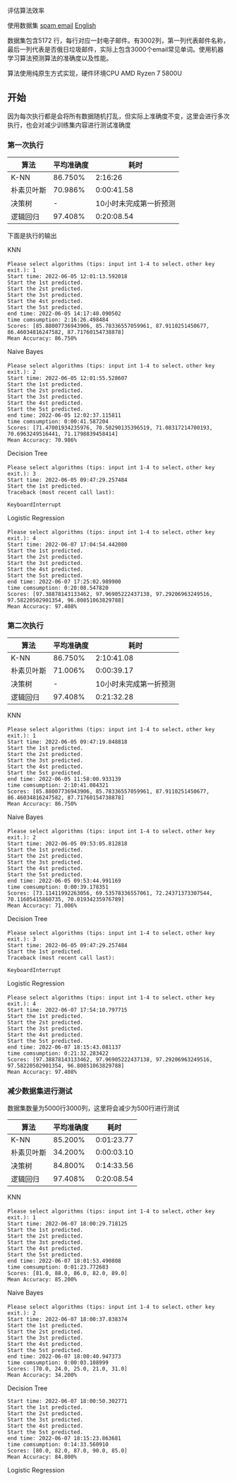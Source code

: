 评估算法效率

使用数据集 [spam email](https://www.kaggle.com/code/balaka18/email-spam-classification/data)  [English](./README_ENGLISH.md)

数据集包含5172 行，每行对应一封电子邮件。有3002列，第一列代表邮件名称，最后一列代表是否俄日垃圾邮件，实际上包含3000个email常见单词。使用机器学习算法预测算法的准确度以及性能。

算法使用纯原生方式实现，硬件环境CPU AMD Ryzen 7 5800U

## 开始

因为每次执行都是会将所有数据随机打乱，但实际上准确度不变，这里会进行多次执行，也会对减少训练集内容进行测试准确度

### 第一次执行

| 算法       | 平均准确度 | 耗时                   |
| ---------- | ---------- | ---------------------- |
| K-NN       | 86.750%    | 2:16:26                |
| 朴素贝叶斯 | 70.986%    | 0:00:41.58             |
| 决策树     | -          | 10小时未完成第一折预测 |
| 逻辑回归   | 97.408%    | 0:20:08.54             |

下面是执行的输出

KNN

```
Please select algorithms (tips: input int 1-4 to select，other key exit.): 1
Start time: 2022-06-05 12:01:13.592018
Start the 1st predicted.
Start the 2st predicted.
Start the 3st predicted.
Start the 4st predicted.
Start the 5st predicted.
end time: 2022-06-05 14:17:40.090502
time comsumption: 2:16:26.498484
Scores: [85.88007736943906, 85.78336557059961, 87.9110251450677, 86.46034816247582, 87.71760154738878]
Mean Accuracy: 86.750%
```

Naive Bayes

```
Please select algorithms (tips: input int 1-4 to select，other key exit.): 2
Start time: 2022-06-05 12:01:55.528607
Start the 1st predicted.
Start the 2st predicted.
Start the 3st predicted.
Start the 4st predicted.
Start the 5st predicted.
end time: 2022-06-05 12:02:37.115811
time comsumption: 0:00:41.587204
Scores: [71.47001934235976, 70.50290135396519, 71.08317214700193, 70.6963249516441, 71.1798839458414]
Mean Accuracy: 70.986%
```

Decision Tree

```
Please select algorithms (tips: input int 1-4 to select，other key exit.): 3
Start time: 2022-06-05 09:47:29.257484
Start the 1st predicted.
Traceback (most recent call last):

KeyboardInterrupt
```

Logistic Regression

```
Please select algorithms (tips: input int 1-4 to select，other key exit.): 4
Start time: 2022-06-07 17:04:54.442080
Start the 1st predicted.
Start the 2st predicted.
Start the 3st predicted.
Start the 4st predicted.
Start the 5st predicted.
end time: 2022-06-07 17:25:02.989900
time comsumption: 0:20:08.547820
Scores: [97.38878143133462, 97.96905222437138, 97.29206963249516, 97.58220502901354, 96.80851063829788]
Mean Accuracy: 97.408%
```

### 第二次执行

| 算法       | 平均准确度 | 耗时                   |
| ---------- | ---------- | ---------------------- |
| K-NN       | 86.750%    | 2:10:41.08             |
| 朴素贝叶斯 | 71.006%    | 0:00:39.17             |
| 决策树     | -          | 10小时未完成第一折预测 |
| 逻辑回归   | 97.408%    | 0:21:32.28             |

KNN

```
Please select algorithms (tips: input int 1-4 to select，other key exit.): 1
Start time: 2022-06-05 09:47:19.848818
Start the 1st predicted.
Start the 2st predicted.
Start the 3st predicted.
Start the 4st predicted.
Start the 5st predicted.
end time: 2022-06-05 11:58:00.933139
time comsumption: 2:10:41.084321
Scores: [85.88007736943906, 85.78336557059961, 87.9110251450677, 86.46034816247582, 87.71760154738878]
Mean Accuracy: 86.750%
```

Naive Bayes

```
Please select algorithms (tips: input int 1-4 to select，other key exit.): 2
Start time: 2022-06-05 09:53:05.812818
Start the 1st predicted.
Start the 2st predicted.
Start the 3st predicted.
Start the 4st predicted.
Start the 5st predicted.
end time: 2022-06-05 09:53:44.991169
time comsumption: 0:00:39.178351
Scores: [73.11411992263056, 69.53578336557061, 72.24371373307544, 70.11605415860735, 70.01934235976789]
Mean Accuracy: 71.006%
```

Decision Tree

```
Please select algorithms (tips: input int 1-4 to select，other key exit.): 3
Start time: 2022-06-05 09:47:29.257484
Start the 1st predicted.
Traceback (most recent call last):

KeyboardInterrupt
```

Logistic Regression

```
Please select algorithms (tips: input int 1-4 to select，other key exit.): 4
Start time: 2022-06-07 17:54:10.797715
Start the 1st predicted.
Start the 2st predicted.
Start the 3st predicted.
Start the 4st predicted.
Start the 5st predicted.
end time: 2022-06-07 18:15:43.081137
time comsumption: 0:21:32.283422
Scores: [97.38878143133462, 97.96905222437138, 97.29206963249516, 97.58220502901354, 96.80851063829788]
Mean Accuracy: 97.408%
```

### 减少数据集进行测试

数据集数量为5000行3000列，这里将会减少为500行进行测试


| 算法       | 平均准确度 | 耗时       |
| ---------- | ---------- | ---------- |
| K-NN       | 85.200%    | 0:01:23.77 |
| 朴素贝叶斯 | 34.200%    | 0:00:03.10 |
| 决策树     | 84.800%    | 0:14:33.56 |
| 逻辑回归   | 97.408%    | 0:20:08.54 |

KNN

```
Please select algorithms (tips: input int 1-4 to select，other key exit.): 1
Start time: 2022-06-07 18:00:29.718125
Start the 1st predicted.
Start the 2st predicted.
Start the 3st predicted.
Start the 4st predicted.
Start the 5st predicted.
end time: 2022-06-07 18:01:53.490808
time comsumption: 0:01:23.772683
Scores: [81.0, 88.0, 86.0, 82.0, 89.0]
Mean Accuracy: 85.200%
```

Naive Bayes

```
Please select algorithms (tips: input int 1-4 to select，other key exit.): 2
Start time: 2022-06-07 18:00:37.838374
Start the 1st predicted.
Start the 2st predicted.
Start the 3st predicted.
Start the 4st predicted.
Start the 5st predicted.
end time: 2022-06-07 18:00:40.947373
time comsumption: 0:00:03.108999
Scores: [70.0, 24.0, 25.0, 21.0, 31.0]
Mean Accuracy: 34.200%
```

Decision Tree

```
Start time: 2022-06-07 18:00:50.302771
Start the 1st predicted.
Start the 2st predicted.
Start the 3st predicted.
Start the 4st predicted.
Start the 5st predicted.
end time: 2022-06-07 18:15:23.863681
time comsumption: 0:14:33.560910
Scores: [80.0, 82.0, 87.0, 90.0, 85.0]
Mean Accuracy: 84.800%
```

Logistic Regression

```

```